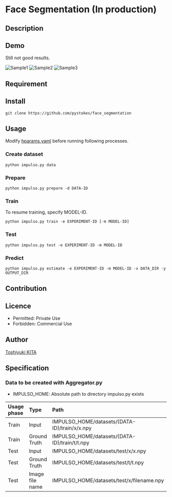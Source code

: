 # __Face Segmentation (In production)__

## Description

## Demo
Still not good results.  

![Sample1](https://github.com/pystokes/face_segmentation/blob/master/docs/hamabe_minami_1.jpg)
![Sample2](https://github.com/pystokes/face_segmentation/blob/master/docs/hamabe_minami_2.jpg)
![Sample3](https://github.com/pystokes/face_segmentation/blob/master/docs/hamabe_minami_3.jpg)

## Requirement

## Install
```
git clone https://github.com/pystokes/face_segmentation
```

## Usage
Modify [hparams.yaml](https://github.com/pystokes/face_segmentation/blob/master/hparams/hparams.yaml) before running following processes.

### Create dataset
```
python impulso.py data
```

### Prepare
```
python impulso.py prepare -d DATA-ID
```

### Train
To resume training, specify MODEL-ID.
```
python impulso.py train -e EXPERIMENT-ID [-m MODEL-ID]
```

### Test
```
python impulso.py test -e EXPERIMENT-ID -m MODEL-ID
```

### Predict
```
python impulso.py estimate -e EXPERIMENT-ID -m MODEL-ID -x DATA_DIR -y OUTPUT_DIR
```

## Contribution

## Licence
- Permitted: Private Use  
- Forbidden: Commercial Use  

## Author
[Toshiyuki KITA](https://github.com/pystokes)

## Specification
### Data to be created with Aggregator.py
- IMPULSO_HOME: Absolute path to directory impulso.py exists

|Usage phase|Type|Path|
|:---|:---|:---|
|Train|Input|IMPULSO_HOME/datasets/{DATA-ID}/train/x/x.npy
|Train|Ground Truth|IMPULSO_HOME/datasets/{DATA-ID}/train/t/t.npy
|Test|Input|IMPULSO_HOME/datasets/test/x/x.npy
|Test|Ground Truth|IMPULSO_HOME/datasets/test/t/t.npy
|Test|Image file name|IMPULSO_HOME/datasets/test/x/filename.npy
